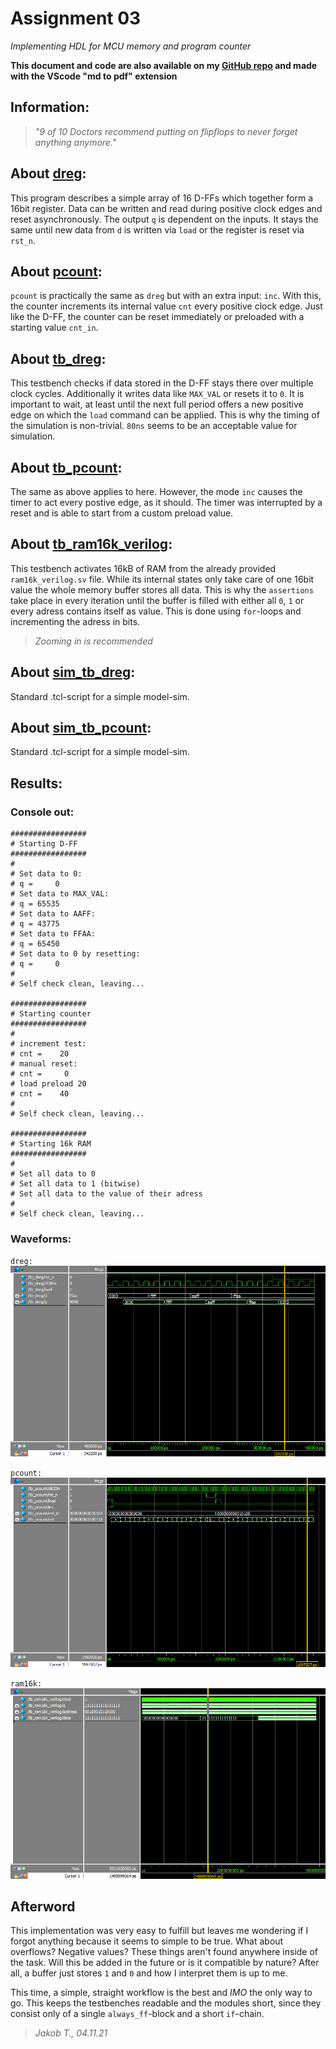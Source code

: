 # Assignment 03
*Implementing HDL for MCU memory and program counter*

**This document and code are also available on my [GitHub repo](https://github.com/jake-is-ESD-protected/learn_HDL/tree/master/assignments/a03) and made with the VScode "md to pdf" extension**

## Information:

>*"9 of 10 Doctors recommend putting on flipflops to never forget anything anymore."*

## About [dreg](seq/src/dreg.sv):
This program describes a simple array of 16 D-FFs which together form a 16bit register. Data can be written and read during positive clock edges and reset asynchronously. The output `q` is dependent on the inputs. It stays the same until new data from `d` is written via `load` or the register is reset via `rst_n`.

## About [pcount](seq/src/pcount.sv):
`pcount` is practically the same as `dreg` but with an extra input: `inc`. With this, the counter increments its internal value `cnt` every positive clock edge. Just like the D-FF, the counter can be reset immediately or preloaded with a starting value `cnt_in`.

## About [tb_dreg](seq/sim/tb_dreg.sv):
This testbench checks if data stored in the D-FF stays there over multiple clock cycles. Additionally it writes data like `MAX_VAL` or resets it to `0`. It is important to wait, at least until the next full period offers a new positive edge on which the `load` command can be applied. This is why the timing of the simulation is non-trivial. `80ns` seems to be an acceptable value for simulation. 

## About [tb_pcount](seq/sim/tb_pcount.sv):
The same as above applies to here. However, the mode `inc` causes the timer to act every postive edge, as it should. The timer was interrupted by a reset and is able to start from a custom preload value.

## About [tb_ram16k_verilog](seq/sim/tb_ram16k_verilog.sv):
This testbench activates 16kB of RAM from the already provided `ram16k_verilog.sv` file. While its internal states only take care of one 16bit value the whole memory buffer stores all data. This is why the `assertions` take place in every iteration until the buffer is filled with either all `0`, `1` or every adress contains itself as value. This is done using `for`-loops and incrementing the adress in bits.
>*Zooming in is recommended*

## About [sim_tb_dreg](seq/sim/sim_tb_dreg.tcl):

Standard .tcl-script for a simple model-sim. 

## About [sim_tb_pcount](seq/sim/sim_tb_pcount.tcl):

Standard .tcl-script for a simple model-sim. 

## Results:

### Console out:

```
#################
# Starting D-FF
#################
# 
# Set data to 0:
# q =     0
# Set data to MAX_VAL:
# q = 65535
# Set data to AAFF:
# q = 43775
# Set data to FFAA:
# q = 65450
# Set data to 0 by resetting:
# q =     0
# 
# Self check clean, leaving...

#################
# Starting counter
#################
# 
# increment test:
# cnt =    20
# manual reset:
# cnt =     0
# load preload 20
# cnt =    40
# 
# Self check clean, leaving...

#################
# Starting 16k RAM
#################
# 
# Set all data to 0
# Set all data to 1 (bitwise)
# Set all data to the value of their adress
# 
# Self check clean, leaving...
```

### Waveforms:

`dreg:`
![dreg](seq/sim/screenshots/dreg_wav.png)

`pcount:`
![pcount](seq/sim/screenshots/pcount_wave.png)

`ram16k:`
![ram16k](seq/sim/screenshots/ram_wave.png)

## Afterword

This implementation was very easy to fulfill but leaves me wondering if I forgot anything because it seems to simple to be true. What about overflows? Negative values? These things aren't found anywhere inside of the task. Will this be added in the future or is it compatible by nature? After all, a buffer just stores `1` and `0` and how I interpret them is up to me.

This time, a simple, straight workflow is the best and *IMO* the only way to go. This keeps the testbenches readable and the modules short, since they consist only of a single `always_ff`-block and a short `if`-chain.

>*Jakob T., 04.11.21*